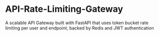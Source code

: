 # API-Rate-Limiting-Gateway
A scalable API Gateway built with FastAPI that uses token bucket rate limiting per user and endpoint, backed by Redis and JWT authentication
